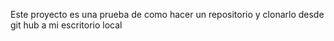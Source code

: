 Este proyecto es una prueba de como hacer un repositorio y clonarlo desde git hub a mi escritorio local

